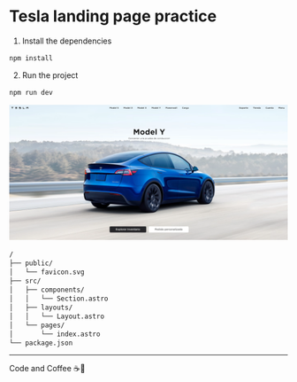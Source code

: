 # Tesla landing page practice

1. Install the dependencies

```sh
npm install
```

2. Run the project

```sh
npm run dev
```

![Alt text](image.png)

```text
/
├── public/
│   └── favicon.svg
├── src/
│   ├── components/
│   │   └── Section.astro
│   ├── layouts/
│   │   └── Layout.astro
│   └── pages/
│       └── index.astro
└── package.json
```

---

Code and Coffee ☕👋

